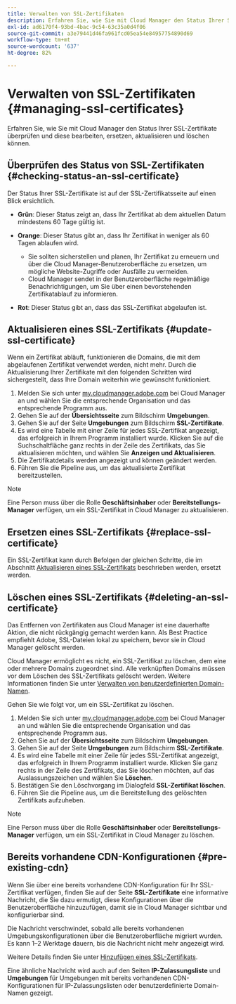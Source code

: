```yaml
---
title: Verwalten von SSL-Zertifikaten
description: Erfahren Sie, wie Sie mit Cloud Manager den Status Ihrer SSL-Zertifikate überprüfen und diese bearbeiten, ersetzen, aktualisieren und löschen können.
exl-id: ad6170f4-93bd-4bac-9c54-63c35a0d4f06
source-git-commit: a3e79441d46fa961fcd05ea54e84957754890d69
workflow-type: tm+mt
source-wordcount: '637'
ht-degree: 82%

---
```



# Verwalten von SSL-Zertifikaten {#managing-ssl-certificates}

Erfahren Sie, wie Sie mit Cloud Manager den Status Ihrer SSL-Zertifikate überprüfen und diese bearbeiten, ersetzen, aktualisieren und löschen können.

## Überprüfen des Status von SSL-Zertifikaten {#checking-status-an-ssl-certificate}

Der Status Ihrer SSL-Zertifikate ist auf der SSL-Zertifikatsseite auf einen Blick ersichtlich.

* **Grün**: Dieser Status zeigt an, dass Ihr Zertifikat ab dem aktuellen Datum mindestens 60 Tage gültig ist.

* **Orange**: Dieser Status gibt an, dass Ihr Zertifikat in weniger als 60 Tagen ablaufen wird.
   * Sie sollten sicherstellen und planen, Ihr Zertifikat zu erneuern und über die Cloud Manager-Benutzeroberfläche zu ersetzen, um mögliche Website-Zugriffe oder Ausfälle zu vermeiden.
   * Cloud Manager sendet in der Benutzeroberfläche regelmäßige Benachrichtigungen, um Sie über einen bevorstehenden Zertifikatablauf zu informieren.

* **Rot**: Dieser Status gibt an, dass das SSL-Zertifikat abgelaufen ist.

## Aktualisieren eines SSL-Zertifikats {#update-ssl-certificate}

Wenn ein Zertifikat abläuft, funktionieren die Domains, die mit dem abgelaufenen Zertifikat verwendet werden, nicht mehr. Durch die Aktualisierung Ihrer Zertifikate mit den folgenden Schritten wird sichergestellt, dass Ihre Domain weiterhin wie gewünscht funktioniert.

1. Melden Sie sich unter [my.cloudmanager.adobe.com](https://my.cloudmanager.adobe.com/) bei Cloud Manager an und wählen Sie die entsprechende Organisation und das entsprechende Programm aus.
1. Gehen Sie auf der **Übersichtsseite** zum Bildschirm **Umgebungen**.
1. Gehen Sie auf der Seite **Umgebungen** zum Bildschirm **SSL-Zertifikate**.
1. Es wird eine Tabelle mit einer Zeile für jedes SSL-Zertifikat angezeigt, das erfolgreich in Ihrem Programm installiert wurde. Klicken Sie auf die Suchschaltfläche ganz rechts in der Zeile des Zertifikats, das Sie aktualisieren möchten, und wählen Sie **Anzeigen und Aktualisieren**.
1. Die Zertifikatdetails werden angezeigt und können geändert werden.
1. Führen Sie die Pipeline aus, um das aktualisierte Zertifikat bereitzustellen.

>[!NOTE]
>
>Eine Person muss über die Rolle **Geschäftsinhaber** oder **Bereitstellungs-Manager** verfügen, um ein SSL-Zertifikat in Cloud Manager zu aktualisieren.

## Ersetzen eines SSL-Zertifikats {#replace-ssl-certificate}

Ein SSL-Zertifikat kann durch Befolgen der gleichen Schritte, die im Abschnitt [Aktualisieren eines SSL-Zertifikats](#update-ssl-certificate) beschrieben werden, ersetzt werden.

## Löschen eines SSL-Zertifikats {#deleting-an-ssl-certificate}

Das Entfernen von Zertifikaten aus Cloud Manager ist eine dauerhafte Aktion, die nicht rückgängig gemacht werden kann. Als Best Practice empfiehlt Adobe, SSL-Dateien lokal zu speichern, bevor sie in Cloud Manager gelöscht werden.

Cloud Manager ermöglicht es nicht, ein SSL-Zertifikat zu löschen, dem eine oder mehrere Domains zugeordnet sind. Alle verknüpften Domains müssen vor dem Löschen des SSL-Zertifikats gelöscht werden. Weitere Informationen finden Sie unter [Verwalten von benutzerdefinierten Domain-Namen](/help/implementing/cloud-manager/custom-domain-names/managing-custom-domain-names.md).

Gehen Sie wie folgt vor, um ein SSL-Zertifikat zu löschen.

1. Melden Sie sich unter [my.cloudmanager.adobe.com](https://my.cloudmanager.adobe.com/) bei Cloud Manager an und wählen Sie die entsprechende Organisation und das entsprechende Programm aus.
1. Gehen Sie auf der **Übersichtsseite** zum Bildschirm **Umgebungen**.
1. Gehen Sie auf der Seite **Umgebungen** zum Bildschirm **SSL-Zertifikate**.
1. Es wird eine Tabelle mit einer Zeile für jedes SSL-Zertifikat angezeigt, das erfolgreich in Ihrem Programm installiert wurde. Klicken Sie ganz rechts in der Zeile des Zertifikats, das Sie löschen möchten, auf das Auslassungszeichen und wählen Sie **Löschen**.
1. Bestätigen Sie den Löschvorgang im Dialogfeld **SSL-Zertifikat löschen**.
1. Führen Sie die Pipeline aus, um die Bereitstellung des gelöschten Zertifikats aufzuheben.

>[!NOTE]
>
>Eine Person muss über die Rolle **Geschäftsinhaber** oder **Bereitstellungs-Manager** verfügen, um ein SSL-Zertifikat in Cloud Manager zu löschen.

## Bereits vorhandene CDN-Konfigurationen {#pre-existing-cdn}

Wenn Sie über eine bereits vorhandene CDN-Konfiguration für Ihr SSL-Zertifikat verfügen, finden Sie auf der Seite **SSL-Zertifikate** eine informative Nachricht, die Sie dazu ermutigt, diese Konfigurationen über die Benutzeroberfläche hinzuzufügen, damit sie in Cloud Manager sichtbar und konfigurierbar sind.

Die Nachricht verschwindet, sobald alle bereits vorhandenen Umgebungskonfigurationen über die Benutzeroberfläche migriert wurden. Es kann 1–2 Werktage dauern, bis die Nachricht nicht mehr angezeigt wird.

Weitere Details finden Sie unter [Hinzufügen eines SSL-Zertifikats](/help/implementing/cloud-manager/managing-ssl-certifications/add-ssl-certificate.md).

Eine ähnliche Nachricht wird auch auf den Seiten **IP-Zulassungsliste** und **Umgebungen** für Umgebungen mit bereits vorhandenen CDN-Konfigurationen für IP-Zulassungslisten oder benutzerdefinierte Domain-Namen gezeigt.
